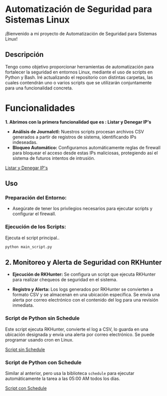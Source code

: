 # Automatización de Seguridad para Sistemas Linux

¡Bienvenido a mi proyecto de Automatización de Seguridad para Sistemas Linux!

## Descripción

Tengo como objetivo proporcionar herramientas de automatización para fortalecer la seguridad en entornos Linux, mediante el uso de scripts en Python y Bash. Iré actualizando el repositorio con distintas carpetas, las cuales contendrán uno o varios scripts que se utilizarán conjuntamente para una funcionalidad concreta.

# Funcionalidades

**1. Abrimos con la primera funcionalidad que es :
Listar y Denegar IP's**

- **Análisis de Journalctl:** Nuestros scripts procesan archivos CSV generados a partir de registros de sistema, identificando IPs indeseadas.
- **Bloqueo Automático:** Configuramos automáticamente reglas de firewall para bloquear el acceso desde estas IPs maliciosas, protegiendo así el sistema de futuros intentos de intrusión.

[Listar y Denegar IP's](https://github.com/MariaGargoles/Scripts_Python/tree/main/Listar%20y%20Denegar%20IP's)

## Uso

### Preparación del Entorno:

- Asegúrate de tener los privilegios necesarios para ejecutar scripts y configurar el firewall.

### Ejecución de los Scripts:

Ejecuta el script principal..

```bash
python main_script.py
```



## 2. Monitoreo y Alerta de Seguridad con RKHunter

- **Ejecución de RKHunter:** Se configura un script que ejecuta RKHunter para realizar chequeos de seguridad en el sistema.

- **Registro y Alerta:** Los logs generados por RKHunter se convierten a formato CSV y se almacenan en una ubicación específica. Se envía una alerta por correo electrónico con el contenido del log para una revisión inmediata.

### Script de Python sin Schedule
Este script ejecuta RKHunter, convierte el log a CSV, lo guarda en una ubicación designada y envía una alerta por correo electrónico. Se puede programar usando cron en Linux.

[Script sin Schedule](https://github.com/MariaGargoles/Scripts_Python/blob/main/RKHunter/RkHunterCron.py)

### Script de Python con Schedule
Similar al anterior, pero usa la biblioteca `schedule` para ejecutar automáticamente la tarea a las 05:00 AM todos los días.

[Script con Schedule](https://github.com/MariaGargoles/Scripts_Python/blob/main/RKHunter/RkHunterSchedule.py)

